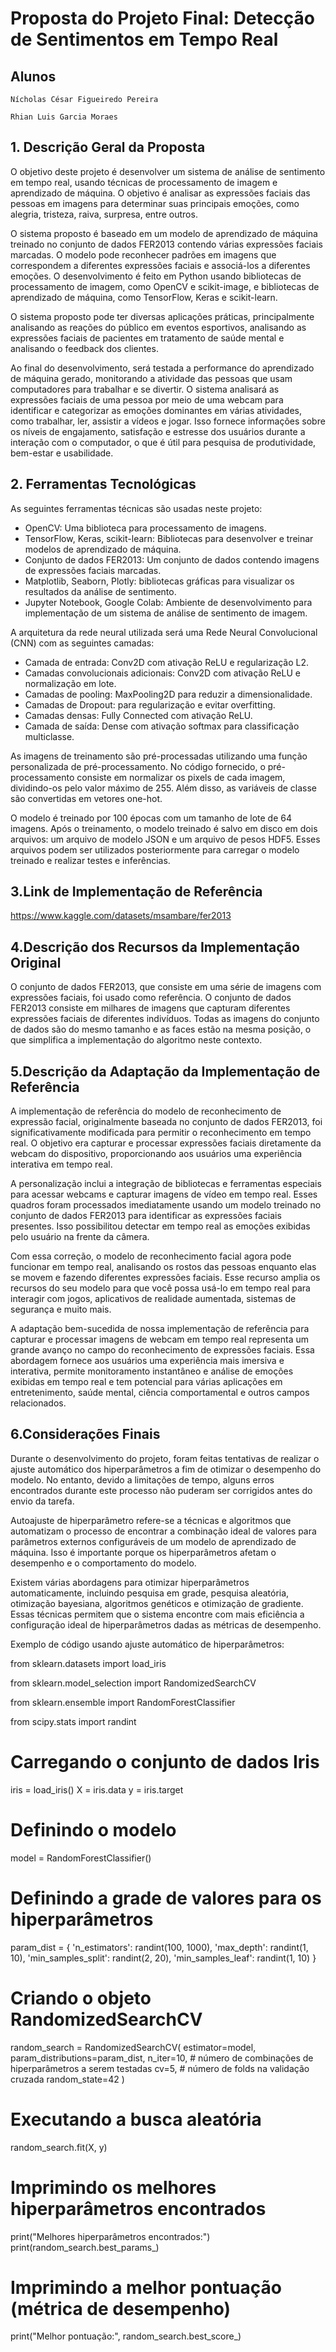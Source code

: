 # Proposta do Projeto Final: Detecção de Sentimentos em Tempo Real

## Alunos

`Nícholas César Figueiredo Pereira`

`Rhian Luis Garcia Moraes`
 
## 1. Descrição Geral da Proposta

O objetivo deste projeto é desenvolver um sistema de análise de sentimento em tempo real, usando técnicas de processamento de imagem e aprendizado de máquina. O objetivo é analisar as expressões faciais das pessoas em imagens para determinar suas principais emoções, como alegria, tristeza, raiva, surpresa, entre outros.

O sistema proposto é baseado em um modelo de aprendizado de máquina treinado no conjunto de dados FER2013 contendo várias expressões faciais marcadas. O modelo pode reconhecer padrões em imagens que correspondem a diferentes expressões faciais e associá-los a diferentes emoções. O desenvolvimento é feito em Python usando bibliotecas de processamento de imagem, como OpenCV e scikit-image, e bibliotecas de aprendizado de máquina, como TensorFlow, Keras e scikit-learn.

O sistema proposto pode ter diversas aplicações práticas, principalmente analisando as reações do público em eventos esportivos, analisando as expressões faciais de pacientes em tratamento de saúde mental e analisando o feedback dos clientes.

Ao final do desenvolvimento, será testada a performance do aprendizado de máquina gerado, monitorando a atividade das pessoas que usam computadores para trabalhar e se divertir. O sistema analisará as expressões faciais de uma pessoa por meio de uma webcam para identificar e categorizar as emoções dominantes em várias atividades, como trabalhar, ler, assistir a vídeos e jogar. Isso fornece informações sobre os níveis de engajamento, satisfação e estresse dos usuários durante a interação com o computador, o que é útil para pesquisa de produtividade, bem-estar e usabilidade.

## 2. Ferramentas Tecnológicas

As seguintes ferramentas técnicas são usadas neste projeto:
- OpenCV: Uma biblioteca para processamento de imagens.
- TensorFlow, Keras, scikit-learn: Bibliotecas para desenvolver e treinar modelos de aprendizado de máquina.
- Conjunto de dados FER2013: Um conjunto de dados contendo imagens de expressões faciais marcadas.
- Matplotlib, Seaborn, Plotly: bibliotecas gráficas para visualizar os resultados da análise de sentimento.
- Jupyter Notebook, Google Colab: Ambiente de desenvolvimento para implementação de um sistema de análise de sentimento de imagem.

A arquitetura da rede neural utilizada será uma Rede Neural Convolucional (CNN) com as seguintes camadas:
- Camada de entrada: Conv2D com ativação ReLU e regularização L2.
- Camadas convolucionais adicionais: Conv2D com ativação ReLU e normalização em lote.
- Camadas de pooling: MaxPooling2D para reduzir a dimensionalidade.
- Camadas de Dropout: para regularização e evitar overfitting.
- Camadas densas: Fully Connected com ativação ReLU.
- Camada de saída: Dense com ativação softmax para classificação multiclasse.

As imagens de treinamento são pré-processadas utilizando uma função personalizada de pré-processamento. No código fornecido, o pré-processamento consiste em normalizar os pixels de cada imagem, dividindo-os pelo valor máximo de 255. Além disso, as variáveis de classe são convertidas em vetores one-hot.

O modelo é treinado por 100 épocas com um tamanho de lote de 64 imagens. Após o treinamento, o modelo treinado é salvo em disco em dois arquivos: um arquivo de modelo JSON e um arquivo de pesos HDF5. Esses arquivos podem ser utilizados posteriormente para carregar o modelo treinado e realizar testes e inferências.

## 3.Link de Implementação de Referência
https://www.kaggle.com/datasets/msambare/fer2013

## 4.Descrição dos Recursos da Implementação Original
O conjunto de dados FER2013, que consiste em uma série de imagens com expressões faciais, foi usado como referência. O conjunto de dados FER2013 consiste em milhares de imagens que capturam diferentes expressões faciais de diferentes indivíduos. Todas as imagens do conjunto de dados são do mesmo tamanho e as faces estão na mesma posição, o que simplifica a implementação do algoritmo neste contexto.

## 5.Descrição da Adaptação da Implementação de Referência
A implementação de referência do modelo de reconhecimento de expressão facial, originalmente baseada no conjunto de dados FER2013, foi significativamente modificada para permitir o reconhecimento em tempo real. O objetivo era capturar e processar expressões faciais diretamente da webcam do dispositivo, proporcionando aos usuários uma experiência interativa em tempo real.

A personalização inclui a integração de bibliotecas e ferramentas especiais para acessar webcams e capturar imagens de vídeo em tempo real. Esses quadros foram processados ​​imediatamente usando um modelo treinado no conjunto de dados FER2013 para identificar as expressões faciais presentes. Isso possibilitou detectar em tempo real as emoções exibidas pelo usuário na frente da câmera.

Com essa correção, o modelo de reconhecimento facial agora pode funcionar em tempo real, analisando os rostos das pessoas enquanto elas se movem e fazendo diferentes expressões faciais. Esse recurso amplia os recursos do seu modelo para que você possa usá-lo em tempo real para interagir com jogos, aplicativos de realidade aumentada, sistemas de segurança e muito mais.

A adaptação bem-sucedida de nossa implementação de referência para capturar e processar imagens de webcam em tempo real representa um grande avanço no campo do reconhecimento de expressões faciais. Essa abordagem fornece aos usuários uma experiência mais imersiva e interativa, permite monitoramento instantâneo e análise de emoções exibidas em tempo real e tem potencial para várias aplicações em entretenimento, saúde mental, ciência comportamental e outros campos relacionados.

## 6.Considerações Finais
Durante o desenvolvimento do projeto, foram feitas tentativas de realizar o ajuste automático dos hiperparâmetros a fim de otimizar o desempenho do modelo. No entanto, devido a limitações de tempo, alguns erros encontrados durante este processo não puderam ser corrigidos antes do envio da tarefa.

Autoajuste de hiperparâmetro refere-se a técnicas e algoritmos que automatizam o processo de encontrar a combinação ideal de valores para parâmetros externos configuráveis ​​de um modelo de aprendizado de máquina. Isso é importante porque os hiperparâmetros afetam o desempenho e o comportamento do modelo.

Existem várias abordagens para otimizar hiperparâmetros automaticamente, incluindo pesquisa em grade, pesquisa aleatória, otimização bayesiana, algoritmos genéticos e otimização de gradiente. Essas técnicas permitem que o sistema encontre com mais eficiência a configuração ideal de hiperparâmetros dadas as métricas de desempenho.

Exemplo de código usando ajuste automático de hiperparâmetros:
 
from sklearn.datasets import load_iris

from sklearn.model_selection import RandomizedSearchCV

from sklearn.ensemble import RandomForestClassifier

from scipy.stats import randint
 
# Carregando o conjunto de dados Iris
iris = load_iris()
X = iris.data
y = iris.target 
# Definindo o modelo
model = RandomForestClassifier()
# Definindo a grade de valores para os hiperparâmetros
param_dist = {
	'n_estimators': randint(100, 1000),
	'max_depth': randint(1, 10),
	'min_samples_split': randint(2, 20),
	'min_samples_leaf': randint(1, 10)
}
 # Criando o objeto RandomizedSearchCV
random_search = RandomizedSearchCV(
	estimator=model,
	param_distributions=param_dist,
	n_iter=10,  # número de combinações de hiperparâmetros a serem testadas
	cv=5,  # número de folds na validação cruzada
	random_state=42
)
# Executando a busca aleatória
random_search.fit(X, y)
 
# Imprimindo os melhores hiperparâmetros encontrados
print("Melhores hiperparâmetros encontrados:")
print(random_search.best_params_)
# Imprimindo a melhor pontuação (métrica de desempenho)
print("Melhor pontuação:", random_search.best_score_)
